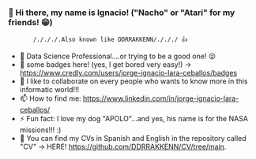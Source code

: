 ### :wave: Hi there, my name is Ignacio! ("Nacho" or "Atari" for my friends! :grin:)

           /./././.Also known like DDRRAKKENN/./././ 👍

- 📡 Data Science Professional....or trying to be a good one! 😜
- 🔭 some badges here! (yes, I get bored very easy!) -> https://www.credly.com/users/jorge-ignacio-lara-ceballos/badges
- 👯 I like to collaborate on every people who wants to know more in this informatic world!!!
- 📫 How to find me: https://www.linkedin.com/in/jorge-ignacio-lara-ceballos/
- ⚡ Fun fact: I love my dog "APOLO"...and yes, his name is for the NASA missions!!! :)
- 💬 You can find my CVs in Spanish and English in the repository called "CV" -> HERE! https://github.com/DDRRAKKENN/CV/tree/main.
